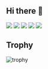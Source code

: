 ## Hi there 👋
![](http://github-profile-summary-cards.vercel.app/api/cards/profile-details?username=CeruleanNetDev)
![](http://github-profile-summary-cards.vercel.app/api/cards/repos-per-language?username=CeruleanNetDev)
![](http://github-profile-summary-cards.vercel.app/api/cards/most-commit-language?username=CeruleanNetDev)
![](http://github-profile-summary-cards.vercel.app/api/cards/stats?username=CeruleanNetDev)
![](http://github-profile-summary-cards.vercel.app/api/cards/productive-time?username=CeruleanNetDev&utcOffset=9)

## Trophy
![trophy](https://github-profile-trophy.vercel.app/?username=CeruleanNetDev)

<!--

**Here are some ideas to get you started:**

🙋‍♀️ A short introduction - what is your organization all about?
🌈 Contribution guidelines - how can the community get involved?
👩‍💻 Useful resources - where can the community find your docs? Is there anything else the community should know?
🍿 Fun facts - what does your team eat for breakfast?
🧙 Remember, you can do mighty things with the power of [Markdown](https://docs.github.com/github/writing-on-github/getting-started-with-writing-and-formatting-on-github/basic-writing-and-formatting-syntax)
-->
